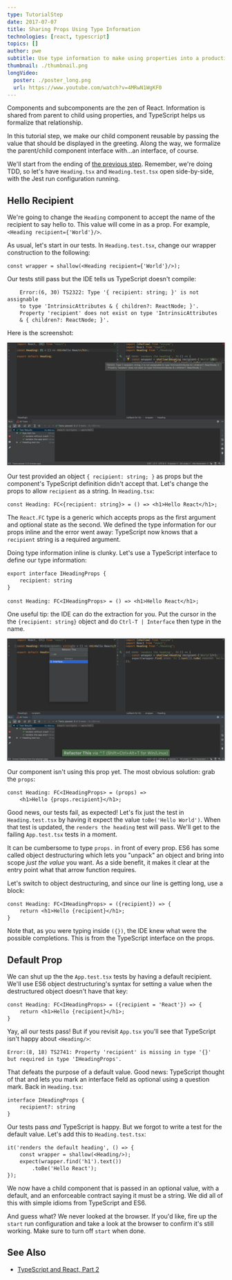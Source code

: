 ```yaml
---
type: TutorialStep
date: 2017-07-07
title: Sharing Props Using Type Information
technologies: [react, typescript]
topics: []
author: pwe
subtitle: Use type information to make using properties into a productive workflow.
thumbnail: ./thumbnail.png
longVideo:
  poster: ./poster_long.png
  url: https://www.youtube.com/watch?v=4MRwN1WgKF0
---
```


Components and subcomponents are the zen of React. Information is shared
from parent to child using properties, and TypeScript helps us formalize
that relationship.

In this tutorial step, we make our child component reusable by passing the
value that should be displayed in the greeting. Along the way, we formalize
the parent/child component interface with...an interface, of course.

We'll start from the ending of
[the previous step](../functional_components/). Remember, we're
doing TDD, so let's have `Heading.tsx` and `Heading.test.tsx` open
side-by-side, with the Jest run configuration running.

## Hello Recipient

We're going to change the `Heading` component to accept the name of the
recipient to say hello to. This value will come in as a prop. For example,
`<Heading recipient={'World'}/>`.

As usual, let's start in our tests. In `Heading.test.tsx`, change our wrapper
construction to the following:

```typescript{}
const wrapper = shallow(<Heading recipient={'World'}/>);
```

Our tests still pass but the IDE tells us TypeScript doesn't compile:

```
    Error:(6, 30) TS2322: Type '{ recipient: string; }' is not assignable 
    to type 'IntrinsicAttributes & { children?: ReactNode; }'.
    Property 'recipient' does not exist on type 'IntrinsicAttributes 
    & { children?: ReactNode; }'.
```

Here is the screenshot:

![Compiler Error](./screenshots/compiler_error.png)

Our test provided an object `{ recipient: string; }` as props but the
component's TypeScript definition didn't accept that. Let's change the props to
allow `recipient` as a string. In `Heading.tsx`:

```typescript{}
const Heading: FC<{recipient: string}> = () => <h1>Hello React</h1>;
```

The `React.FC` type is a generic which accepts props as the first
argument and optional state as the second. We defined the type information
for our props inline and the error went away: TypeScript now knows that a
`recipient` string is a required argument.

Doing type information inline is clunky. Let's use a TypeScript interface
to define our type information:

```typescript{}
export interface IHeadingProps {
    recipient: string
}

const Heading: FC<IHeadingProps> = () => <h1>Hello React</h1>;
```

One useful tip: the IDE can do the extraction for you. Put the cursor in the
the `{recipient: string}` object and do `Ctrl-T | Interface` then type
in the name.

![Extract Interface](./screenshots/extract_interface.png)

Our component isn't using this prop yet. The most obvious solution: grab the
`props`:

```typescript{}
const Heading: FC<IHeadingProps> = (props) =>
    <h1>Hello {props.recipient}</h1>;
```

Good news, our tests fail, as expected! Let's fix just the test in
`Heading.test.tsx` by having it expect the value `toBe('Hello World')`.
When that test is updated, the `renders the heading` test will pass. 
We'll get to the failing `App.test.tsx` tests in a moment.

It can be cumbersome to type `props.` in front of every prop. ES6 has some
called object destructuring which lets you "unpack" an object and bring into
scope *just the value* you want. As a side benefit, it makes it clear at the
entry point what that arrow function requires.

Let's switch to object destructuring, and since our line is getting long,
use a block:

```typescript{}
const Heading: FC<IHeadingProps> = ({recipient}) => {
    return <h1>Hello {recipient}</h1>;
}
```

Note that, as you were typing inside `({})`, the IDE knew what were the
possible completions. This is from the TypeScript interface on the props.

## Default Prop

We can shut up the the `App.test.tsx` tests by having a default recipient.
We'll use ES6 object destructuring's syntax for setting a value when the
destructured object doesn't have that key:

```typescript{}
const Heading: FC<IHeadingProps> = ({recipient = 'React'}) => {
    return <h1>Hello {recipient}</h1>;
}
```

Yay, all our tests pass! But if you revisit `App.tsx` you'll see that
TypeScript isn't happy about `<Heading/>`:

```
Error:(8, 18) TS2741: Property 'recipient' is missing in type '{}' 
but required in type 'IHeadingProps'.
```

That defeats the purpose of a default value. Good news: TypeScript thought of
that and lets you mark an interface field as optional using a question mark.
Back in `Heading.tsx`:

```typescript{}
interface IHeadingProps {
    recipient?: string
}
```

Our tests pass *and* TypeScript is happy. But we forgot to write a test for
the default value. Let's add this to `Heading.test.tsx`:

```typescript{}
it('renders the default heading', () => {
    const wrapper = shallow(<Heading/>);
    expect(wrapper.find('h1').text())
        .toBe('Hello React');
});
```

We now have a child component that is passed in an optional value, with a
default, and an enforceable contract saying it must be a string. We did all
of this with simple idioms from TypeScript and ES6.

And guess what? We never looked at the browser. If you'd like, fire up the
`start` run configuration and take a look at the browser to confirm it's
still working. Make sure to turn off `start` when done.

## See Also

- [TypeScript and React, Part 2](https://mikebridge.github.io/articles/getting-started-typescript-react-2/)
